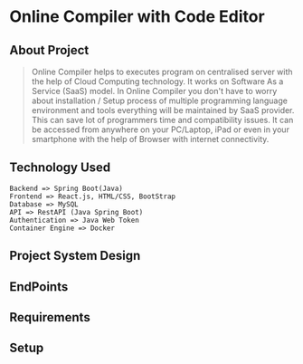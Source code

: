 # Online Compiler with Code Editor

## About Project

>Online Compiler helps to executes program on centralised server with the help of Cloud Computing technology. It works on Software As a Service (SaaS) model. In Online Compiler you don't have to worry about installation / Setup process of multiple programming language environment and tools everything will be maintained by SaaS provider. This can save lot of programmers time and compatibility issues. It can be accessed from anywhere on your PC/Laptop, iPad or even in your smartphone with the help of Browser with internet connectivity. 

## Technology Used

    Backend => Spring Boot(Java)
    Frontend => React.js, HTML/CSS, BootStrap
    Database => MySQL
    API => RestAPI (Java Spring Boot)
    Authentication => Java Web Token
    Container Engine => Docker
    
## Project System Design

## EndPoints

## Requirements

## Setup



